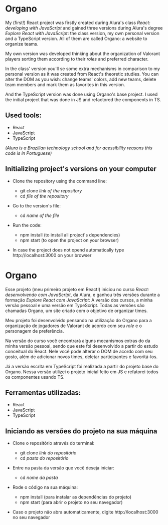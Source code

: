 # Organo

My (first!) React project was firstly created during Alura's class *React: developing with JavaScript* and gained three versions during Alura's degree *Explore React with JavaScript*: the class version, my own personal version and a TypeScript version. All of them are called Organo: a website to organize teams.

My own version was developed thinking about the organization of Valorant players sorting them according to their *roles* and preferred character.

In the class' version you'll se some extra mechanisms in comparison to my personal version as it was created from React's theoretic studies. You can alter the DOM as you wish: change teams' colors, add new teams, delete team members and mark them as favorites in this version.

And the TypeScript version was done using Organo's base project. I used the initial project that was done in JS and refactored the components in TS.

## Used tools:

* React
* JavaScript
* TypeScript

*(Alura is a Brazilian technology school and for acessibility reasons this code is in Portuguese)*

## Initializing project's versions on your computer

- Clone the repository using the command line:
    - git clone *link of the repository*
    - cd *file of the repository*
 
- Go to the version's file:
    - cd *name of the file*
 
- Run the code:
    - npm install (to install all project's dependencies)
    - npm start (to open the project on your browser)
 
* In case the project does not opend automatically type http://localhost:3000 on your browser


#

# Organo

Esse projeto (meu primeiro projeto em React!) iniciou no curso *React: desenvolvendo com JavaScript*, da Alura, e ganhou três versões durante a formação *Explore React com JavaScript*: A versão dos cursos, a minha versão pessoal e uma versão em TypeScript. Todas as versões são chamadas Organo, um site criado com o objetivo de organizar times.

Meu projeto foi desenvolvido pensando na utilização do Organo para a organização de jogadores de Valorant de acordo com seu *role* e o personagem de preferência.

Na versão do curso você encontrará alguns mecanismos extras do da minha versão pessoal, sendo que este foi desenvolvido a partir do estudo conceitual do React. Nele você pode alterar o DOM de acordo com seu gosto, além de adicionar novos times, deletar participantes e favoritá-los.

Já a versão escrita em TypeScript foi realizada a partir do projeto base do Organo. Nessa versão utilizei o projeto inicial feito em JS e refatorei todos os componentes usando TS.

## Ferramentas utilizadas:

* React
* JavaScript
* TypeScript

## Iniciando as versões do projeto na sua máquina

- Clone o repositório através do terminal:
    - git clone *link do repositório*
    - cd *pasta do repositório*
 
- Entre na pasta da versão que você deseja iniciar:
    - cd *nome da pasta*
 
- Rode o código na sua máquina:
    - npm install (para instalar as dependências do projeto)
    - npm start (para abrir o projeto no seu navegador)
 
* Caso o projeto não abra automaticamente, digite http://localhost:3000 no seu navegador
